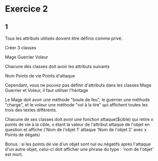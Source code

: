 # Exercice 2

## 1

Tous les attributs utilisés doivent être définis comme privé.

Créer 3 classes

Mage
Guerrier
Voleur

Chacune des classes doit avoir les attributs suivants

Nom
Points de vie
Points d'attaque

Cependant, vous ne pouvez pas définir d'attributs dans les classes Mage Guerrier et Voleur, il faut utiliser l'héritage

Le Mage doit avoir une méthode "boule de feu", le guerrier une méthode "charge", et le voleur une méthode "vol à la tire" qui affichent toutes les trois des textes différents.

Chacune de ses classes doit avoir une fonction attaque($cible) qui retire x points de vie à la cible, x étant la valeur de l'attribut attaque de l'objet en question et affiche ('Nom de l'objet 1' attaque 'Nom de l'objet 2' avec x Points de dégats)

Bonus : si les points de vie d'un objet sont nul ou négatifs après l'attaque d'un autre objet, celui-ci doit afficher une phrase du type : 'nom de l'objet' est mort.